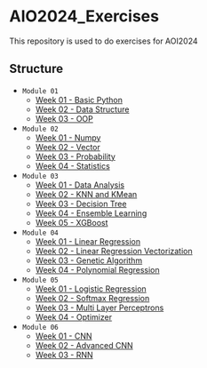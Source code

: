 # AIO2024_Exercises

This repository is used to do exercises for AOI2024

## Structure

- `Module 01`
  - [Week 01 - Basic Python](https://github.com/linhlinhle997/AIO2024_Exercises/tree/main/module01/week01_basicpython)
  - [Week 02 - Data Structure](https://github.com/linhlinhle997/AIO2024_Exercises/tree/main/module01/week02_datastructure)
  - [Week 03 - OOP](https://github.com/linhlinhle997/AIO2024_Exercises/tree/main/module01/week03_oop)
- `Module 02`
  - [Week 01 - Numpy](https://github.com/linhlinhle997/AIO2024_Exercises/tree/main/module02/week01_numpy)
  - [Week 02 - Vector](https://github.com/linhlinhle997/AIO2024_Exercises/tree/main/module02/week02_vector)
  - [Week 03 - Probability](https://github.com/linhlinhle997/AIO2024_Exercises/tree/main/module02/week03_probability)
  - [Week 04 - Statistics](https://github.com/linhlinhle997/AIO2024_Exercises/tree/main/module02/week04_statistics)
- `Module 03`
  - [Week 01 - Data Analysis](https://github.com/linhlinhle997/AIO2024_Exercises/tree/main/module03/week01_data_analysis)
  - [Week 02 - KNN and KMean](https://github.com/linhlinhle997/AIO2024_Exercises/tree/main/module03/week02_knn_kmean)
  - [Week 03 - Decision Tree](https://github.com/linhlinhle997/AIO2024_Exercises/tree/main/module03/week03_decision_tree)
  - [Week 04 - Ensemble Learning](https://github.com/linhlinhle997/AIO2024_Exercises/tree/main/module03/week04_ensemble_learning)
  - [Week 05 - XGBoost](https://github.com/linhlinhle997/AIO2024_Exercises/tree/main/module03/week05_xgboost)
- `Module 04`
  - [Week 01 - Linear Regression](https://github.com/linhlinhle997/AIO2024_Exercises/tree/main/module04/week01_linear_regression)
  - [Week 02 - Linear Regression Vectorization](https://github.com/linhlinhle997/AIO2024_Exercises/tree/main/module04/week02_linear_regression_vectorization)
  - [Week 03 - Genetic Algorithm](https://github.com/linhlinhle997/AIO2024_Exercises/tree/main/module04/week03_genetic_algorithm)
  - [Week 04 - Polynomial Regression](https://github.com/linhlinhle997/AIO2024_Exercises/tree/main/module04/week04_polynomial%20_regression)
- `Module 05`
  - [Week 01 - Logistic Regression](https://github.com/linhlinhle997/AIO2024_Exercises/tree/main/module05/week01_logistic_regression)
  - [Week 02 - Softmax Regression](https://github.com/linhlinhle997/AIO2024_Exercises/tree/main/module05/week02_softmax_regression)
  - [Week 03 - Multi Layer Perceptrons](https://github.com/linhlinhle997/AIO2024_Exercises/tree/main/module05/week03_multilayer_perceptrons)
  - [Week 04 - Optimizer](https://github.com/linhlinhle997/AIO2024_Exercises/tree/main/module05/week04_optimizer)
- `Module 06`
  - [Week 01 - CNN](https://github.com/linhlinhle997/AIO2024_Exercises/tree/main/module06/week01_CNN)
  - [Week 02 - Advanced CNN](https://github.com/linhlinhle997/AIO2024_Exercises/tree/main/module06/week02_advanced_CNN)
  - [Week 03 - RNN](https://github.com/linhlinhle997/AIO2024_Exercises/tree/main/module06/week03_RNN)
